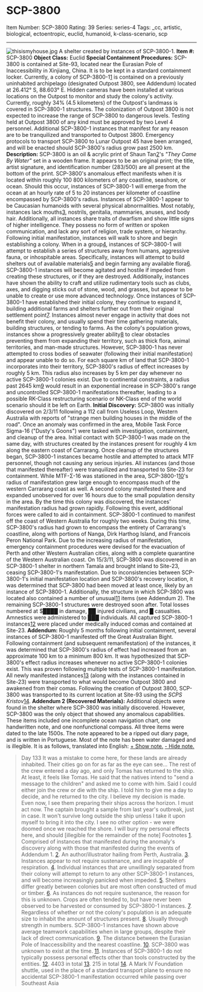 # SCP-3800
Item Number: SCP-3800
Rating: 39
Series: series-4
Tags: _cc, artistic, biological, ectoentropic, euclid, humanoid, k-class-scenario, scp

---

![thisismyhouse.jpg](https://scp-wiki.wdfiles.com/local--files/scp-3800/thisismyhouse.jpg)
A shelter created by instances of SCP-3800-1.
**Item #:** SCP-3800
**Object Class:** Euclid
**Special Containment Procedures:** SCP-3800 is contained at Site-93, located near the Eurasian Pole of Inaccessibility in Xinjiang, China. It is to be kept in a standard containment locker.
Currently, a colony of SCP-3800-1[1](javascript:;) is contained on a previously uninhabited archipelago (designated Outpost 3800, see Addendum) located at 26.412° S, 88.603° E. Hidden cameras have been installed at various locations on the Outpost to monitor and study the colony's activity. Currently, roughly 34% (4.5 kilometers) of the Outpost's landmass is covered in SCP-3800-1 structures. The colonization of Outpost 3800 is not expected to increase the range of SCP-3800 to dangerous levels. Testing held at Outpost 3800 of any kind must be approved by two Level 4 personnel. Additional SCP-3800-1 instances that manifest for any reason are to be tranquilized and transported to Outpost 3800.
Emergency protocols to transport SCP-3800 to Lunar Outpost 45 have been arranged, and will be enacted should SCP-3800's radius grow past 2500 km.
**Description:** SCP-3800 is an oil & acrylic print of Shaun Tan[2](javascript:;)'s _"They Came By Water"_ set in a wooden frame. It appears to be an original print; the title, artist signature, and identification number (283/500) are all present at the bottom of the print.
SCP-3800's anomalous effect manifests when it is located within roughly 100 800 kilometers of any coastline, seashore, or ocean. Should this occur, instances of SCP-3800-1 will emerge from the ocean at an hourly rate of 5 to 20 instances per kilometer of coastline encompassed by SCP-3800's radius.
Instances of SCP-3800-1 appear to be Caucasian humanoids with several physical abnormalities. Most notably, instances lack mouths[3](javascript:;), nostrils, genitalia, mammaries, anuses, and body hair. Additionally, all instances share traits of dwarfism and show little signs of higher intelligence. They possess no form of written or spoken communication, and lack any sort of religion, trade system, or hierarchy. Following initial manifestation, instances will walk to shore and begin establishing a colony.
When in a group[4](javascript:;), instances of SCP-3800-1 will attempt to establish a series of structures away from humans, aggressive fauna, or inhospitable areas. Specifically, instances will attempt to build shelters out of available materials[5](javascript:;) and begin farming any available flora[6](javascript:;). SCP-3800-1 instances will become agitated and hostile if impeded from creating these structures, or if they are destroyed. Additionally, instances have shown the ability to craft and utilize rudimentary tools such as clubs, axes, and digging sticks out of stone, wood, and grasses, but appear to be unable to create or use more advanced technology.
Once instances of SCP-3800-1 have established their initial colony, they continue to expand it, building additional farms and shelters further out from their original settlement point[7](javascript:;). Instances almost never engage in activity that does not benefit their colony, and usually spend their time gathering materials, building structures, or tending to farms. As the colony's population grows, instances show a progressively greater ability[8](javascript:;) to clear obstacles preventing them from expanding their territory, such as thick flora, animal territories, and man-made structures. However, SCP-3800-1 has never attempted to cross bodies of seawater (following their initial manifestation) and appear unable to do so.
For each square km of land that SCP-3800-1 incorporates into their territory, SCP-3800's radius of effect increases by roughly 5 km. This radius also increases by 5 km per day whenever no active SCP-3800-1 colonies exist. Due to continental constraints, a radius past 2645 km[9](javascript:;) would result in an exponential increase in SCP-3800's range and uncontrolled SCP-3800-1 manifestations thereafter, leading to a possible RK-Class restructuring scenario or NK-Class end of the world scenario should it be left on Earth.
**Initial Discovery:** SCP-3800 was initially discovered on 2/3/11 following a 112 call from Useless Loop, Western Australia with reports of "strange men building houses in the middle of the road". Once an anomaly was confirmed in the area, Mobile Task Force Sigma-16 ("Dusty's Goons") were tasked with investigation, containment, and cleanup of the area.
Initial contact with SCP-3800-1 was made on the same day, with structures created by the instances present for roughly 4 km along the eastern coast of Carrarang. Once cleanup of the structures began, SCP-3800-1 instances became hostile and attempted to attack MTF personnel, though not causing any serious injuries. All instances (and those that manifested thereafter) were tranquilized and transported to Site-23 for containment.
While MTF-Σ-16 was stationed in the area, SCP-3800-1[10](javascript:;)'s radius of manifestation grew large enough to encompass much of the western Carrarang coast as well. A second colony manifested there and expanded unobserved for over 16 hours due to the small population density in the area. By the time this colony was discovered, the instances' manifestation radius had grown rapidly. Following this event, additional forces were called to aid in containment.
SCP-3800-1 continued to manifest off the coast of Western Australia for roughly two weeks. During this time, SCP-3800's radius had grown to encompass the entirety of Carrarang's coastline, along with portions of Nanga, Dirk Harthog Island, and Francois Peron National Park. Due to the increasing radius of manifestation, emergency containment procedures were devised for the evacuation of Perth and other Western Australian cities, along with a complete quarantine of the Western Australian coast.
On 15/3/11, SCP-3800 was discovered in an SCP-3800-1 shelter in northern Tamala and brought inland to Site-23, ceasing SCP-3800-1's manifestation. Due to inconsistencies between SCP-3800-1's initial manifestation location and SCP-3800's recovery location, it was determined that SCP-3800 had been moved at least once, likely by an instance of SCP-3800-1. Additionally, the structure in which SCP-3800 was located also contained a number of unusual[11](javascript:;) items (see Addendum 2).
The remaining SCP-3800-1 structures were destroyed soon after. Total losses numbered at $████ in damage, ██ injured civilians, and █ casualties. Amnestics were administered to ███ individuals. All captured SCP-3800-1 instances[12](javascript:;) were placed under medically induced comas and contained at Site-23.
**Addendum:** Roughly 5 months following initial containment, several instances of SCP-3800-1 manifested off the Great Australian Bight. Following containment (and subsequent remanifestation) of the instances, it was determined that SCP-3800's radius of effect had increased from an approximate 100 km to a minimum 800 km.
It was hypothesized that SCP-3800's effect radius increases whenever no active SCP-3800-1 colonies exist. This was proven following multiple tests of SCP-3800-1 manifestation. All newly manifested instances[13](javascript:;) (along with the instances contained in Site-23) were transported to what would become Outpost 3800 and awakened from their comas. Following the creation of Outpost 3800, SCP-3800 was transported to its current location at Site-93 using the _SCPS Kristov_[14](javascript:;).
**Addendum 2 (Recovered Materials):** Additional objects were found in the shelter where SCP-3800 was initially discovered. However, SCP-3800 was the only object that showed any anomalous capabilities. These items included one incomplete ocean navigation chart, one handwritten note, and one nonfunctional compass. All three items were dated to the late 1500s.
The note appeared to be a ripped out diary page, and is written in Portuguese. Most of the note has been water damaged and is illegible. It is as follows, translated into English:
[\+ Show note.](javascript:;)
[\- Hide note.](javascript:;)
> Day 133
> It was a mistake to come here, for these lands are already inhabited. Their cities go on for as far as the eye can see… The rest of the crew entered a day ago, and only Tomas has returned to the ship. At least, it feels like Tomas.
> He said that the natives intend to "send a message to the children" and asked me to come with him. Said I could either join the crew or die with the ship. I told him to give me a day to decide, and he returned to the city. I believe my decision is made.
> Even now, I see them preparing their ships across the horizon. I must act now. The captain brought a sample from last year's outbreak, just in case. It won't survive long outside the ship unless I take it upon myself to bring it into the city. I see no other option - we were doomed once we reached the shore.
> I will bury my personal effects here, and should [illegible for the remainder of the note]
Footnotes
[1](javascript:;). Comprised of instances that manifested during the anomaly's discovery along with those that manifested during the events of Addendum 1.
[2](javascript:;). An author/illustrator hailing from Perth, Australia.
[3](javascript:;). Instances appear to not require sustenance, and are incapable of respiration.
[4](javascript:;). Individual instances that are unwillingly separated from their colony will attempt to return to any other SCP-3800-1 instances, and will become increasingly panicked when impeded.
[5](javascript:;). Shelters differ greatly between colonies but are most often constructed of mud or timber.
[6](javascript:;). As instances do not require sustenance, the reason for this is unknown. Crops are often tended to, but have never been observed to be harvested or consumed by SCP-3800-1 instances.
[7](javascript:;). Regardless of whether or not the colony's population is an adequate size to inhabit the amount of structures present.
[8](javascript:;). Usually through strength in numbers. SCP-3800-1 instances have shown above average teamwork capabilities when in large groups, despite their lack of direct communication.
[9](javascript:;). The distance between the Eurasian Pole of Inaccessibility and the nearest coastline.
[10](javascript:;). SCP-3800 was unknown to exist at the time.
[11](javascript:;). Instances of SCP-3800-1 do not typically possess personal effects other than tools constructed by the entities.
[12](javascript:;). 4403 in total
[13](javascript:;). 215 in total
[14](javascript:;). A Mark IV Foundation shuttle, used in the place of a standard transport plane to ensure no accidental SCP-3800-1 manifestation occurred while passing over Southeast Asia